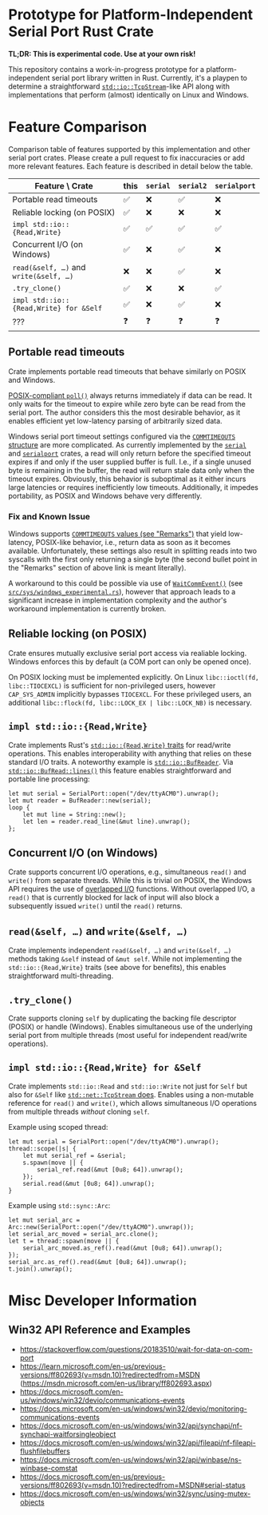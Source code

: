 # Prototype for Platform-Independent Serial Port Rust Crate

**TL;DR: This is experimental code. Use at your own risk!**

This repository contains a work-in-progress prototype for a platform-independent serial port library written in Rust.
Currently, it's a playpen to determine a straightforward [`std::io::TcpStream`](https://doc.rust-lang.org/std/net/struct.TcpStream.html)-like API along with implementations that perform (almost) identically on Linux and Windows.


# Feature Comparison

Comparison table of features supported by this implementation and other serial port crates.
Please create a pull request to fix inaccuracies or add more relevant features.
Each feature is described in detail below the table.

Feature \ Crate                        | this | `serial` | `serial2` | `serialport`
-------------------------------------- | ---- | -------- | --------- | ------------
Portable read timeouts                 | ✅   | ❌       | ✅        | ❌
Reliable locking (on POSIX)            | ✅   | ❌       | ❌        | ❌
`impl std::io::{Read,Write}`           | ✅   | ✅       | ✅        | ✅
Concurrent I/O (on Windows)            | ✅   | ❌       | ✅        | ❌
`read(&self, …)` and `write(&self, …)` | ❌   | ❌       | ✅        | ❌
`.try_clone()`                         | ✅   | ❌       | ❌        | ✅
`impl std::io::{Read,Write} for &Self` | ✅   | ❌       | ✅        | ❌
???                                    | ❓   | ❓       | ❓        | ❓

## Portable read timeouts

Crate implements portable read timeouts that behave similarly on POSIX and Windows.

[POSIX-compliant `poll()`](https://pubs.opengroup.org/onlinepubs/9699919799/functions/poll.html) always returns immediately if data can be read.
It only waits for the timeout to expire while zero byte can be read from the serial port.
The author considers this the most desirable behavior, as it enables efficient yet low-latency parsing of arbitrarily sized data.

Windows serial port timeout settings configured via the [`COMMTIMEOUTS` structure](https://learn.microsoft.com/en-us/windows/win32/api/winbase/ns-winbase-commtimeouts) are more complicated.
As currently implemented by the [`serial`](https://github.com/dcuddeback/serial-rs/blob/v0.4.0/serial-windows/src/com.rs#L170) and [`serialport`](https://github.com/serialport/serialport-rs/blob/v4.2.2/src/windows/com.rs#L245) crates, a read will only return before the specified timeout expires if and only if the user supplied buffer is full.
I.e., if a single unused byte is remaining in the buffer, the read will return stale data only when the timeout expires.
Obviously, this behavior is suboptimal as it either incurs large latencies or requires inefficiently low timeouts.
Additionally, it impedes portability, as POSIX and Windows behave very differently.

### Fix and Known Issue

Windows supports [`COMMTIMEOUTS` values (see "Remarks")](https://learn.microsoft.com/en-us/windows/win32/api/winbase/ns-winbase-commtimeouts#remarks) that yield low-latency, POSIX-like behavior, i.e., return data as soon as it becomes available.
Unfortunately, these settings also result in splitting reads into two syscalls with the first only returning a single byte (the second bullet point in the "Remarks" section of above link is meant literally).

A workaround to this could be possible via use of [`WaitCommEvent()`](https://learn.microsoft.com/en-us/windows/win32/api/winbase/nf-winbase-waitcommevent) (see [`src/sys/windows_experimental.rs`](./src/sys/windows_experimental.rs)), however that approach leads to a significant increase in implementation complexity and the author's workaround implementation is currently broken.

## Reliable locking (on POSIX)

Crate ensures mutually exclusive serial port access via realiable locking.
Windows enforces this by default (a COM port can only be opened once).

On POSIX locking must be implemented explicitly.
On Linux `libc::ioctl(fd, libc::TIOCEXCL)` is sufficient for non-privileged users, however `CAP_SYS_ADMIN` implicitly bypasses `TIOCEXCL`.
For these privileged users, an additional `libc::flock(fd, libc::LOCK_EX | libc::LOCK_NB)` is necessary.

## `impl std::io::{Read,Write}`

Crate implements Rust's [`std::io::{Read,Write}` traits](https://doc.rust-lang.org/std/io/index.html) for read/write operations.
This enables interoperability with anything that relies on these standard I/O traits.
A noteworthy example is [`std::io::BufReader`](https://doc.rust-lang.org/std/io/struct.BufReader.html).
Via [`std::io::BufRead::lines()`](`https://doc.rust-lang.org/std/io/trait.BufRead.html#method.lines`) this feature enables straightforward and portable line processing:

```
let mut serial = SerialPort::open("/dev/ttyACM0").unwrap();
let mut reader = BufReader::new(serial);
loop {
    let mut line = String::new();
    let len = reader.read_line(&mut line).unwrap();
};
```

## Concurrent I/O (on Windows)

Crate supports concurrent I/O operations, e.g., simultaneous `read()` and `write()` from separate threads.
While this is trivial on POSIX, the Windows API requires the use of [overlapped I/O](https://learn.microsoft.com/en-us/windows/win32/Sync/synchronization-and-overlapped-input-and-output) functions.
Without overlapped I/O, a `read()` that is currently blocked for lack of input will also block a subsequently issued `write()` until the `read()` returns.

## `read(&self, …)` and `write(&self, …)`

Crate implements independent `read(&self, …)` and `write(&self, …)` methods taking `&self` instead of `&mut self`.
While not implementing the `std::io::{Read,Write}` traits (see above for benefits), this enables straightforward multi-threading.

## `.try_clone()`

Crate supports cloning `self` by duplicating the backing file descriptor (POSIX) or handle (Windows).
Enables simultaneous use of the underlying serial port from multiple threads (most useful for independent read/write operations).


## `impl std::io::{Read,Write} for &Self`

Crate implements `std::io::Read` and `std::io::Write` not just for `Self` but also for `&Self` like [`std::net::TcpStream` does](https://doc.rust-lang.org/std/net/struct.TcpStream.html#impl-Read-for-%26TcpStream).
Enables using a non-mutable reference for `read()` and `write()`, which allows simultaneous I/O operations from multiple threads *without* cloning `self`.

Example using scoped thread:

```
let mut serial = SerialPort::open("/dev/ttyACM0").unwrap();
thread::scope(|s| {
	let mut serial_ref = &serial;
	s.spawn(move || {
		serial_ref.read(&mut [0u8; 64]).unwrap();
	});
	serial.read(&mut [0u8; 64]).unwrap();
}
```

Example using `std::sync::Arc`:

```
let mut serial_arc = Arc::new(SerialPort::open("/dev/ttyACM0").unwrap());
let serial_arc_moved = serial_arc.clone();
let t = thread::spawn(move || {
	serial_arc_moved.as_ref().read(&mut [0u8; 64]).unwrap();
});
serial_arc.as_ref().read(&mut [0u8; 64]).unwrap();
t.join().unwrap();
```


# Misc Developer Information

## Win32 API Reference and Examples

  * <https://stackoverflow.com/questions/20183510/wait-for-data-on-com-port>
  * <https://learn.microsoft.com/en-us/previous-versions/ff802693(v=msdn.10)?redirectedfrom=MSDN> (<https://msdn.microsoft.com/en-us/library/ff802693.aspx>)
  * <https://docs.microsoft.com/en-us/windows/win32/devio/communications-events>
  * <https://docs.microsoft.com/en-us/windows/win32/devio/monitoring-communications-events>
  * <https://docs.microsoft.com/en-us/windows/win32/api/synchapi/nf-synchapi-waitforsingleobject>
  * <https://docs.microsoft.com/en-us/windows/win32/api/fileapi/nf-fileapi-flushfilebuffers>
  * <https://docs.microsoft.com/en-us/windows/win32/api/winbase/ns-winbase-comstat>
  * <https://docs.microsoft.com/en-us/previous-versions/ff802693(v=msdn.10)?redirectedfrom=MSDN#serial-status>
  * <https://docs.microsoft.com/en-us/windows/win32/sync/using-mutex-objects>
